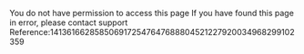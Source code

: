 You do not have permission to access this page If you have found this page in error, please contact support Reference:1413616628585069172547647688804521227920034968299102359